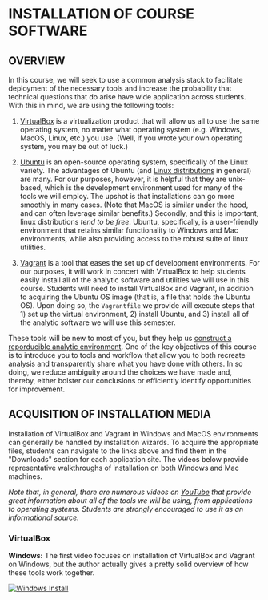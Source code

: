 # INSTALLATION OF COURSE SOFTWARE

## OVERVIEW

In this course, we will seek to use a common analysis stack to facilitate deployment of the 
necessary tools and increase the probability that technical questions that do arise have wide
application across students.  With this in mind, we are using the following tools: 

1. [VirtualBox](https://www.virtualbox.org) is a virtualization product that will allow us all to 
use the same operating system, no matter what operating system (e.g. Windows, MacOS, Linux, etc.)
you use.  (Well, if you wrote your own operating system, you may be out of luck.)

2. [Ubuntu](https://www.ubuntu.com) is an open-source operating system, specifically of the Linux
variety. The advantages of Ubuntu (and 
[Linux distributions](https://en.wikipedia.org/wiki/Linux_distribution) in general) are many.  For
our purposes, however, it is helpful that they are unix-based, which is the development environment
used for many of the tools we will employ. The upshot is that installations can go more smoothly in
many cases. (Note that MacOS is similar under the hood, and can often leverage similar benefits.)
Secondly, and this is important, linux distributions *tend to be free*. Ubuntu, specifically, is a
user-friendly environment that retains similar functionality to Windows and Mac environments, while
also providing access to the robust suite of linux utilities.

3. [Vagrant](https://www.vagrantup.com) is a tool that eases the set up of development environments.
For our purposes, it will work in concert with VirtualBox to help students easily install all of the
analytic software and utilities we will use in this course. Students will need to install VirtualBox
and Vagrant, in addition to acquiring the Ubuntu OS image (that is, a file that holds the Ubuntu
OS). Upon doing so, the `Vagrantfile` we provide will execute steps that 1) set up the virtual
environment, 2) install Ubuntu, and 3) install all of the analytic software we will use this
semester.

These tools will be new to most of you, but they help us [construct a reporducible analytic
environment](https://medium.com/@JohnFoderaro/how-to-set-up-a-local-linux-environment-with-vagrant-163f0ba4da77).
One of the key objectives of this course is to introduce you to tools and workflow that allow you to
both recreate analysis and transparently share what you have done with others.  In so doing, we
reduce ambiguity around the choices we have made and, thereby, either bolster our conclusions or
efficiently identify opportunities for improvement.

## ACQUISITION OF INSTALLATION MEDIA

Installation of VirtualBox and Vagrant in Windows and MacOS environments can generally be handled by
installation wizards.  To acquire the appropriate files, students can navigate to the links above
and find them in the "Downloads" section for each application site.  The videos below provide
representative walkthroughs of installation on both Windows and Mac machines.  

*Note that, in general, there are numerous videos on [YouTube](https://www.youtube.com) that provide
great information about all of the tools we will be using, from applications to operating systems.
Students are strongly encouraged to use it as an informational source.*

### VirtualBox

**Windows:** The first video focuses on installation of VirtualBox and Vagrant on Windows, but the
author actually gives a pretty solid overview of how these tools work together.  

[![Windows
Install](https://img.youtube.com/vi/gumSW5eNm_0/0.jpg)](https://www.youtube.com/watch?v=gumSW5eNm_0)
